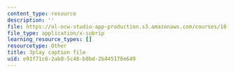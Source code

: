 ```yaml
---
content_type: resource
description: ''
file: https://ol-ocw-studio-app-production.s3.amazonaws.com/courses/18-06sc-linear-algebra-fall-2011/e91f71c62ab05c48b0bd2b445170e649_FX4C-JpTFgY.vtt
file_type: application/x-subrip
learning_resource_types: []
resourcetype: Other
title: 3play caption file
uid: e91f71c6-2ab0-5c48-b0bd-2b445170e649
---
```

